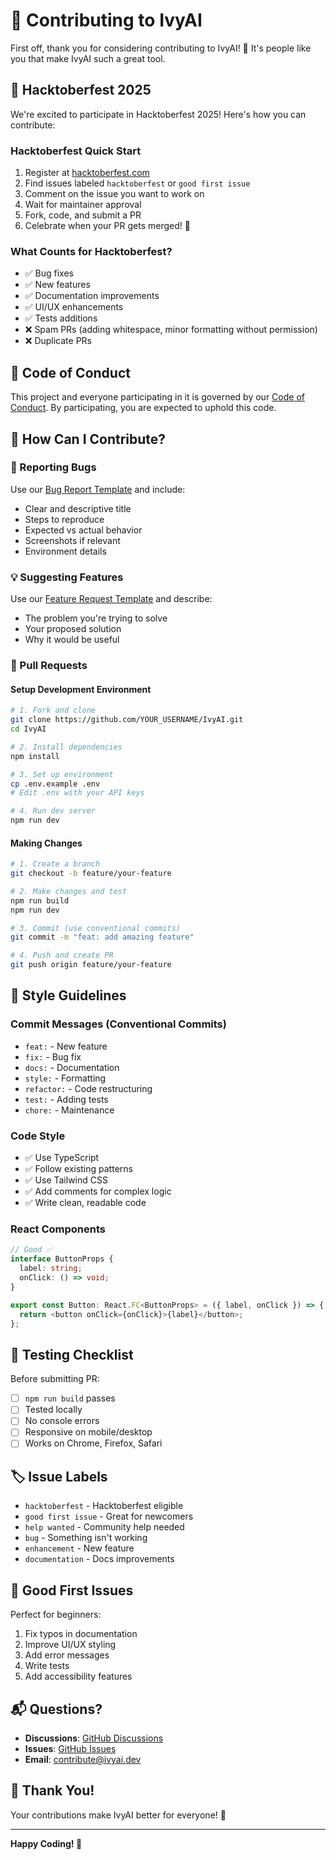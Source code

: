 # 🤝 Contributing to IvyAI

First off, thank you for considering contributing to IvyAI! 🎉 It's people like you that make IvyAI such a great tool.

## 🎃 Hacktoberfest 2025

We're excited to participate in Hacktoberfest 2025! Here's how you can contribute:

### Hacktoberfest Quick Start
1. Register at [hacktoberfest.com](https://hacktoberfest.com)
2. Find issues labeled `hacktoberfest` or `good first issue`
3. Comment on the issue you want to work on
4. Wait for maintainer approval
5. Fork, code, and submit a PR
6. Celebrate when your PR gets merged! 🎉

### What Counts for Hacktoberfest?
- ✅ Bug fixes
- ✅ New features
- ✅ Documentation improvements
- ✅ UI/UX enhancements
- ✅ Tests additions
- ❌ Spam PRs (adding whitespace, minor formatting without permission)
- ❌ Duplicate PRs

## 📜 Code of Conduct

This project and everyone participating in it is governed by our [Code of Conduct](CODE_OF_CONDUCT.md). By participating, you are expected to uphold this code.

## 🚀 How Can I Contribute?

### 🐛 Reporting Bugs

Use our [Bug Report Template](.github/ISSUE_TEMPLATE/bug_report.md) and include:
- Clear and descriptive title
- Steps to reproduce
- Expected vs actual behavior
- Screenshots if relevant
- Environment details

### 💡 Suggesting Features

Use our [Feature Request Template](.github/ISSUE_TEMPLATE/feature_request.md) and describe:
- The problem you're trying to solve
- Your proposed solution
- Why it would be useful

### 🔨 Pull Requests

#### Setup Development Environment

```bash
# 1. Fork and clone
git clone https://github.com/YOUR_USERNAME/IvyAI.git
cd IvyAI

# 2. Install dependencies
npm install

# 3. Set up environment
cp .env.example .env
# Edit .env with your API keys

# 4. Run dev server
npm run dev
```

#### Making Changes

```bash
# 1. Create a branch
git checkout -b feature/your-feature

# 2. Make changes and test
npm run build
npm run dev

# 3. Commit (use conventional commits)
git commit -m "feat: add amazing feature"

# 4. Push and create PR
git push origin feature/your-feature
```

## 📝 Style Guidelines

### Commit Messages (Conventional Commits)
- `feat:` - New feature
- `fix:` - Bug fix
- `docs:` - Documentation
- `style:` - Formatting
- `refactor:` - Code restructuring
- `test:` - Adding tests
- `chore:` - Maintenance

### Code Style
- ✅ Use TypeScript
- ✅ Follow existing patterns
- ✅ Use Tailwind CSS
- ✅ Add comments for complex logic
- ✅ Write clean, readable code

### React Components
```typescript
// Good ✅
interface ButtonProps {
  label: string;
  onClick: () => void;
}

export const Button: React.FC<ButtonProps> = ({ label, onClick }) => {
  return <button onClick={onClick}>{label}</button>;
};
```

## 🧪 Testing Checklist

Before submitting PR:
- [ ] `npm run build` passes
- [ ] Tested locally
- [ ] No console errors
- [ ] Responsive on mobile/desktop
- [ ] Works on Chrome, Firefox, Safari

## 🏷️ Issue Labels

- `hacktoberfest` - Hacktoberfest eligible
- `good first issue` - Great for newcomers
- `help wanted` - Community help needed
- `bug` - Something isn't working
- `enhancement` - New feature
- `documentation` - Docs improvements

## 🎯 Good First Issues

Perfect for beginners:
1. Fix typos in documentation
2. Improve UI/UX styling
3. Add error messages
4. Write tests
5. Add accessibility features

## 📬 Questions?

- **Discussions**: [GitHub Discussions](https://github.com/yourusername/IvyAI/discussions)
- **Issues**: [GitHub Issues](https://github.com/yourusername/IvyAI/issues)
- **Email**: contribute@ivyai.dev

## 🎉 Thank You!

Your contributions make IvyAI better for everyone! 💙

---

**Happy Coding! 🚀**
